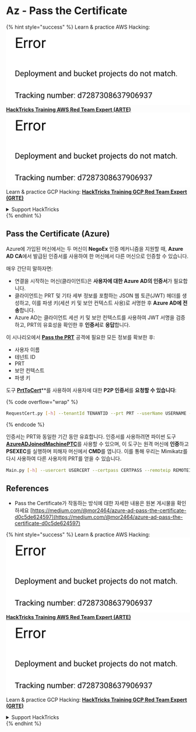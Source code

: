 # Az - Pass the Certificate

{% hint style="success" %}
Learn & practice AWS Hacking:<img src="../../../.gitbook/assets/image (1) (1).png" alt="" data-size="line">[**HackTricks Training AWS Red Team Expert (ARTE)**](https://training.hacktricks.xyz/courses/arte)<img src="../../../.gitbook/assets/image (1) (1).png" alt="" data-size="line">\
Learn & practice GCP Hacking: <img src="../../../.gitbook/assets/image (2).png" alt="" data-size="line">[**HackTricks Training GCP Red Team Expert (GRTE)**<img src="../../../.gitbook/assets/image (2).png" alt="" data-size="line">](https://training.hacktricks.xyz/courses/grte)

<details>

<summary>Support HackTricks</summary>

* Check the [**subscription plans**](https://github.com/sponsors/carlospolop)!
* **Join the** 💬 [**Discord group**](https://discord.gg/hRep4RUj7f) or the [**telegram group**](https://t.me/peass) or **follow** us on **Twitter** 🐦 [**@hacktricks\_live**](https://twitter.com/hacktricks\_live)**.**
* **Share hacking tricks by submitting PRs to the** [**HackTricks**](https://github.com/carlospolop/hacktricks) and [**HackTricks Cloud**](https://github.com/carlospolop/hacktricks-cloud) github repos.

</details>
{% endhint %}

## Pass the Certificate (Azure)

Azure에 가입된 머신에서는 두 머신이 **NegoEx** 인증 메커니즘을 지원할 때, **Azure AD CA**에서 발급된 인증서를 사용하여 한 머신에서 다른 머신으로 인증할 수 있습니다.

매우 간단히 말하자면:

* 연결을 시작하는 머신(클라이언트)은 **사용자에 대한 Azure AD의 인증서**가 필요합니다.
* 클라이언트는 PRT 및 기타 세부 정보를 포함하는 JSON 웹 토큰(JWT) 헤더를 생성하고, 이를 파생 키(세션 키 및 보안 컨텍스트 사용)로 서명한 후 **Azure AD에 전송**합니다.
* Azure AD는 클라이언트 세션 키 및 보안 컨텍스트를 사용하여 JWT 서명을 검증하고, PRT의 유효성을 확인한 후 **인증서**로 **응답**합니다.

이 시나리오에서 [**Pass the PRT**](pass-the-prt.md) 공격에 필요한 모든 정보를 확보한 후:

* 사용자 이름
* 테넌트 ID
* PRT
* 보안 컨텍스트
* 파생 키

도구 [**PrtToCert**](https://github.com/morRubin/PrtToCert)**를 사용하여 사용자에 대한 **P2P 인증서**를 **요청할 수 있습니다**: 

{% code overflow="wrap" %}
```bash
RequestCert.py [-h] --tenantId TENANTID --prt PRT --userName USERNAME --hexCtx HEXCTX --hexDerivedKey HEXDERIVEDKEY [--passPhrase PASSPHRASE]
```
{% endcode %}

인증서는 PRT와 동일한 기간 동안 유효합니다. 인증서를 사용하려면 파이썬 도구 [**AzureADJoinedMachinePTC**](https://github.com/morRubin/AzureADJoinedMachinePTC)를 사용할 수 있으며, 이 도구는 원격 머신에 **인증**하고 **PSEXEC**를 실행하며 피해자 머신에서 **CMD**를 엽니다. 이를 통해 우리는 Mimikatz를 다시 사용하여 다른 사용자의 PRT를 얻을 수 있습니다.
```bash
Main.py [-h] --usercert USERCERT --certpass CERTPASS --remoteip REMOTEIP
```
## References

* Pass the Certificate가 작동하는 방식에 대한 자세한 내용은 원본 게시물을 확인하세요 [https://medium.com/@mor2464/azure-ad-pass-the-certificate-d0c5de624597](https://medium.com/@mor2464/azure-ad-pass-the-certificate-d0c5de624597)

{% hint style="success" %}
Learn & practice AWS Hacking:<img src="../../../.gitbook/assets/image (1) (1).png" alt="" data-size="line">[**HackTricks Training AWS Red Team Expert (ARTE)**](https://training.hacktricks.xyz/courses/arte)<img src="../../../.gitbook/assets/image (1) (1).png" alt="" data-size="line">\
Learn & practice GCP Hacking: <img src="../../../.gitbook/assets/image (2).png" alt="" data-size="line">[**HackTricks Training GCP Red Team Expert (GRTE)**<img src="../../../.gitbook/assets/image (2).png" alt="" data-size="line">](https://training.hacktricks.xyz/courses/grte)

<details>

<summary>Support HackTricks</summary>

* [**구독 계획**](https://github.com/sponsors/carlospolop) 확인하세요!
* **Join the** 💬 [**Discord group**](https://discord.gg/hRep4RUj7f) or the [**telegram group**](https://t.me/peass) or **follow** us on **Twitter** 🐦 [**@hacktricks\_live**](https://twitter.com/hacktricks\_live)**.**
* **HackTricks** [**HackTricks**](https://github.com/carlospolop/hacktricks) 및 [**HackTricks Cloud**](https://github.com/carlospolop/hacktricks-cloud) github 리포지토리에 PR을 제출하여 해킹 트릭을 공유하세요.

</details>
{% endhint %}
